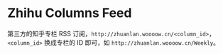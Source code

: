 # Zhihu Columns Feed

第三方的知乎专栏 RSS 订阅，`http://zhuanlan.woooow.cn/<column_id>`，`<column_id>` 换成专栏的 ID 即可，如 `http://zhuanlan.woooow.cn/Weekly`。
